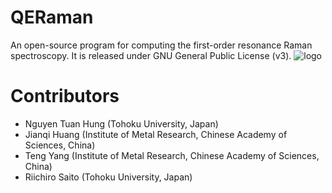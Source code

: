 # QERaman
An open-source program for computing the first-order resonance Raman spectroscopy. It is released under GNU General Public License (v3).
![logo](https://github.com/nguyen-group/QERaman/assets/46996256/9f8f7137-03f1-435a-8e77-3de463bb7afa)


# Contributors
- Nguyen Tuan Hung (Tohoku University, Japan)
- Jianqi Huang (Institute of Metal Research, Chinese Academy of Sciences, China)
- Teng Yang (Institute of Metal Research, Chinese Academy of Sciences, China)
- Riichiro Saito (Tohoku University, Japan)

